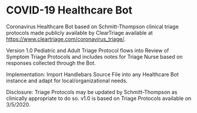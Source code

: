 # COVID-19 Healthcare Bot

Coronavirus Healthcare Bot based on Schmitt-Thompson clinical triage protocols made publicly available by ClearTriage available at https://www.cleartriage.com/coronavirus_triage/.  

Version 1.0
Pediatric and Adult Triage Protocol flows into Review of Symptom Triage Protocols and includes notes for Triage Nurse based on responses collected through the Bot.

Implementation:  Import Handlebars Source File into any Healthcare Bot instance and adapt for local/organizational needs.

Disclosure:  Triage Protocols may be updated by Schmitt-Thompson as clinically appropriate to do so.  v1.0 is based on Triage Protocols available on 3/5/2020.
